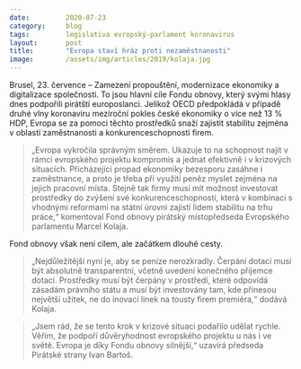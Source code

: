```yaml
---
date:         2020-07-23
category:     blog
tags:         legislativa evropský-parlament koronavirus 
layout:       post
title:        "Evropa staví hráz proti nezaměstnanosti"
image:        /assets/img/articles/2019/kolaja.jpg
---  
```




Brusel, 23. července – Zamezení propouštění, modernizace ekonomiky a digitalizace společnosti. To jsou hlavní cíle Fondu obnovy, který svými hlasy dnes podpořili pirátští europoslanci. Jelikož OECD předpokládá v případě druhé vlny koronaviru meziroční pokles české ekonomiky o více než 13 % HDP, Evropa se za pomoci těchto prostředků snaží zajistit stabilitu zejména v oblasti zaměstnanosti a konkurenceschopnosti firem. 

> „Evropa vykročila správným směrem. Ukazuje to na schopnost najít v rámci evropského projektu kompromis a jednat efektivně i v krizových situacích. Přicházející propad ekonomiky bezesporu zasáhne i zaměstnance, a proto je třeba při využití peněz myslet zejména na jejich pracovní místa. Stejně tak firmy musí mít možnost investovat prostředky do zvýšení své konkurenceschopnosti, která v kombinaci s vhodnými reformami na státní úrovni zajistí lidem stabilitu na trhu práce,“ komentoval Fond obnovy pirátský místopředseda Evropského parlamentu Marcel Kolaja. 

Fond obnovy však není cílem, ale začátkem dlouhé cesty. 
> „Nejdůležitější nyní je, aby se peníze nerozkradly. Čerpání dotací musí být absolutně transparentní, včetně uvedení konečného příjemce dotací. Prostředky musí být čerpány v prostředí, které odpovídá zásadám právního státu a musí být investovány tam, kde přinesou největší užitek, ne do inovací linek na tousty firem premiéra,“ dodává Kolaja.

> „Jsem rád, že se tento krok v krizové situaci podařilo udělat rychle. Věřím, že podpoří důvěryhodnost evropského projektu u nás i ve světě. Evropa je díky Fondu obnovy silnější,“ uzavírá předseda Pirátské strany Ivan Bartoš.
